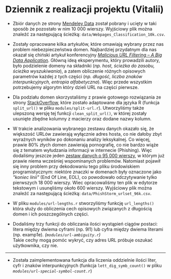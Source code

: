# Dziennik z realizacji projektu (Vitalii)

 - Zbiór danych ze strony [Mendeley Data](https://data.mendeley.com/datasets/gdx3pkwp47/2) został pobrany i ucięty w taki sposób że pozostało w nim 10 000 wierszy. Wyjściowy plik można znaleźć za następującą ścieżką: `data/Webpages_Classification_10k.csv`.

 - Zostały opracowane kilka artykułów, które omawiają wybrany przez nas problem niebezpieczeństwa domen. Najbardziej przydatnym dla nas okazał się chiński artykuł konferencyjny [*Malicious URL Filtering – A Big Data Application*](https://www.semanticscholar.org/paper/Malicious-URL-filtering-%E2%80%94-A-big-data-application-Lin-Chiu/c46092506e36d8d5e4bea3c7bf507b2bb3c079d1#paper-header). Główną ideą eksperymentu, który prowadzili autory, było podzielenie domeny na składniki (*np. host, ścieżka do zasobu, ścieżka wyszukiwania*), a zatem obliczenie różnych opisowych parametrów każdej z tych części (*np. długość, liczba znaków interpunkcyjnych, entropia alfabetyczna*). Więc przede wszystkim potrzebujemy algorytm który dzieli URL na części pierwsze. 
 
 - Dla podziału domen skorzystaliśmy z prawie gotowego rozwiązania ze strony [StackOverflow](https://stackoverflow.com/questions/27745/getting-parts-of-a-url-regex), które zostało adaptowane dla języka R (funkcja `split_url()` w pliku `modules/split-url.r`). Utworzyliśmy także ulepszoną wersję tej funkcji `clean_split_url()`, w której zostały usunięte zbędne kolumny z macierzy oraz dodane nazwy kolumn. 

 - W trakcie analizowania wybranego zestawu danych okazało się, że większość URLów zawierają wyłącznie adres hosta, co nie dałoby zbyt wyraźnych wyników po dokonaniu analizy leksykalnej. Co więcej, prawie 80% złych domen zawierają pornografię, co nie bardzo wiąże się z tematem wyłudzania informacji w internecie (Phishing). Więc dodaliśmy jeszcze jeden [zestaw danych o 95 000 wierszy](https://research.aalto.fi/en/datasets/phishstorm-phishing-legitimate-url-dataset), w którym już prawie niema wcześniej wspominanych problemów. Natomiast pojawił się inny problem przy dekodowaniu tego pliku środowiskiem programistycznym: niektóre znaczki w domenach były oznaczone jako *"koniec linii"* (End Of Line, EOL), co powodowało odczytywanie tylko pierwszych 18 000 wierszy. Wiec opracowaliśmy ten plik w edytorze tekstowym i usunęliśmy około 600 wierszy. Wyjściowy plik można znaleźć za następującą ścieżką: `data/PhishStorm_urlset_96k.csv`.

 - W pliku `modules/url-lengths.r` stworzyliśmy funkcję `url_lengths()` która służy do obliczenia cech opisowych związanych z długością domen i ich poszczególnych części.

 - Dodaliśmy trzy funkcji do obliczania ilości wystąpień ciągów postaci: litera między dwiema cyframi (np. 9l1) lub cyfra między dwiema literami (np. examp1e). *(`modules/url-ambiguity.r`)*  
 Takie cechy mogą pomóc wykryć, czy adres URL próbuje oszukać użytkownika, czy nie.

 ---

 - Została zaimplementowana funkcja dla liczenia oddzielnie ilości liter, cyfr i znaków interpunkcyjnych (funkcja `lett_dig_symb_count()` w pliku *`modules/url-special-symbol-count.r`*)
